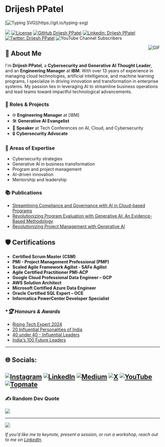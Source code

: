 # **Drijesh PPatel**
[![Typing SVG](https://readme-typing-svg.demolab.com?font=Montserrat&weight=500&size=18&letterSpacing=1px&duration=2500&pause=5000&color=38C2FF&vCenter=true&width=435&lines=Engineering+Leader.+Speaker.+Mentor.)](https://git.io/typing-svg)

[![](https://img.shields.io/badge/Drijesh-PPatel-brightgreen.svg?colorB=00ff00)](https://topmate.io/drijesh)
[![License](https://img.shields.io/badge/License-Apache%202.0-blue.svg)](https://opensource.org/licenses/Apache-2.0)
[![GitHub Drijesh PPatel](https://img.shields.io/github/followers/drijesh-ppatel?label=follow&style=social)](https://github.com/drijesh-ppatel)
[![Linkedin: Drijesh PPatel](https://img.shields.io/badge/-Drijesh%20Patel-blue?style=flat-square&logo=Linkedin&logoColor=white&link=https://www.linkedin.com/in/drijesh-patel/)](https://www.linkedin.com/in/drijesh/)
[![Twitter: Drijesh PPatel](https://img.shields.io/twitter/follow/drijesh?style=social)](https://twitter.com/drijesh)
![YouTube Channel Subscribers](https://img.shields.io/youtube/channel/subscribers/UC_iTTe3ceF5tjZ-7vZVIucg)

<img align="right" alt="GIF" src="https://media.giphy.com/media/QZMzeEH4yVLji/giphy.gif" />

## 👋 About Me
I'm **Drijesh PPatel**, a **Cybersecurity and Generative AI Thought Leader**, and an **Engineering Manager** at **IBM**. With over 13 years of experience in managing cloud technologies, artificial intelligence, and machine learning programs, I specialize in driving innovation and transformation in enterprise systems. My passion lies in leveraging AI to streamline business operations and lead teams toward impactful technological advancements.

### **💼 Roles & Projects**
- 🌐 **Engineering Manager** at [IBM]
- 🛠️ **Generative AI Evangelist**
- 🦊 **Speaker** at Tech Conferences on AI, Cloud, and Cybersecurity
- 🔒 **Cybersecurity Advocate**

### **🎯 Areas of Expertise**
* Cybersecurity strategies
* Generative AI in business transformation
* Program and project management
* AI-driven innovation
* Mentorship and leadership

### **📚 Publications**
- [Streamlining Compliance and Governance with AI in Cloud-based Programs](https://www.ijfmr.com/research-paper.php?id=5213)
- [Revolutionizing Program Evaluation with Generative AI: An Evidence-Based Methodology](https://www.ijfmr.com/research-paper.php?id=4105)
- [Revolutionizing Project Management with Generative AI](https://isjem.com/download/revolutionizing-project-management-with-generative-ai/)

## 🛡️ **Certifications**
-  **Certified Scrum Master (CSM)**
- **PMI - Project Management Professional (PMP)**
- **Scaled Agile Framework Agilist - SAFe Agilist**
- **Agile Certified Practitioner PMI-ACP**
- **Google Cloud Professional Data Engineer – GCP**
- **AWS Solution Architect**
- **Microsoft Certified Azure Data Engineer**
- **Oracle Certified SQL Expert – OCE**
- **Informatica PowerCenter Developer Specialist**

### **🏆 Honours & Awards*

- [Rising Tech Expert 2024](https://reader.magzter.com/preview/kaxjuh89g5gnxm8xl4et16458640/1645864)
- [20 Influential Personalities of India](https://www.aninews.in/news/business/business/meet-20-influential-personalities-who-are-breaking-barriers-and-shaping-the-future-in-202320231020160802/)
- [40 under 40 - Influential Leaders](https://magazines.insightssuccess.in/2023/the-40-under-40-influential-leaders-2023-may2023/#page=52)
- [India's 100 Future Leaders](https://glantorx.com/2023/03/17/list-of-future-leaders-2023-by-glantor-x-released/)
  
---
## 🌐 Socials:
[![Instagram](https://img.shields.io/badge/Instagram-%23E4405F.svg?logo=Instagram&logoColor=white)](https://www.instagram.com/drijeshtalks) [![LinkedIn](https://img.shields.io/badge/LinkedIn-%230077B5.svg?logo=linkedin&logoColor=white)](https://www.linkedin.com/in/drijesh) [![Medium](https://img.shields.io/badge/Medium-12100E?logo=medium&logoColor=white)](https://medium.com/@drijesh) [![X](https://img.shields.io/badge/X-black.svg?logo=X&logoColor=white)](https://x.com/drijesh) [![YouTube](https://img.shields.io/badge/YouTube-%23FF0000.svg?logo=YouTube&logoColor=white)](https://www.youtube.com/@drijeshtalks) [![Topmate](https://custom-icon-badges.demolab.com/badge/Topmate-red.svg?logo=fire&logoColor=white)](https://topmate.io/drijesh)
---
### ✍️ Random Dev Quote
![](https://quotes-github-readme.vercel.app/api?type=horizontal&theme=radical)

---
[![](https://visitcount.itsvg.in/api?id=drijesh-ppatel&icon=0&color=0)](https://visitcount.itsvg.in)

_If you’d like me to keynote, present a session, or run a workshop, reach out to me on [LinkedIn](https://www.linkedin.com/in/drijesh)._
